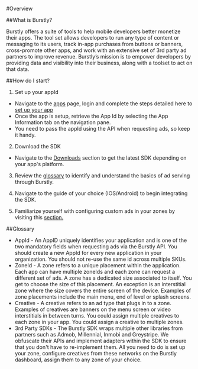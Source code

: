 #Overview

##What is Burstly?

Burstly offers a suite of tools to help mobile developers better monetize their apps. The tool set allows developers to run any type of content or messaging to its users, track in-app purchases from buttons or banners, cross-promote other apps, and work with an extensive set of 3rd party ad partners to improve revenue. Burstly’s mission is to empower developers by providing data and visibility into their business, along with a toolset to act on that data.

##How do I start?

1) Set up your appId
 - Navigate to the [apps](https://www.burstly.com/Apps/Create) page, login and complete the steps detailed here to [set up your app](http://cldocs.burstly.com/configuring-and-managing#Creating-an-App)
 - Once the app is setup, retrieve the App Id by selecting the App Information tab on the navigation pane. 
 - You need to pass the appId using the API when requesting ads, so keep it handy.

2) Download the SDK
 - Navigate to the [Downloads](http://cldocs.burstly.com/downloads)  section to get the latest SDK depending on your app's platform.

3) Review the [glossary](http://cldocs.burstly.com:8080/home#Glossary)  to identify and understand the basics of ad serving through Burstly.

4) Navigate to the guide of your choice (IOS/Android) to begin integrating the SDK. 

5) Familiarize yourself with configuring custom ads in your zones by visiting this [section.](http://cldocs.burstly.com/configuring-and-managing#Creating-an-Ad)

##Glossary
 - AppId - An AppID uniquely identifies your application and is one of the two mandatory fields when requesting ads via the Burstly API. You should create a new AppId for every new application in your organization. You should not re-use the same id across multiple SKUs.
 - ZoneId - A zone refers to a unique placement within the application. Each app can have multiple zoneIds and each zone can request a different set of ads. A zone has a dedicated size associated to itself. You get to choose the size of this placement. An exception is an interstitial zone where the size covers the entire screen of the device. Examples of zone placements include the main menu, end of level or splash screens.
 - Creative - A creative refers to an ad type that plugs in to a zone. Examples of creatives are banners on the menu screen or video interstitials in between turns. You could assign multiple creatives to each zone in your app. You could assign a creative to multiple zones.
 - 3rd Party SDKs - The Burstly SDK wraps multiple other libraries from partners such as Admob, Millennial, Inmobi and Greystripe. We obfuscate their APIs and implement adapters within the SDK to ensure that you don't have to re-implement them. All you need to do is set up your zone, configure creatives from these networks on the Burstly dashboard, assign them to any zone of your choice.
